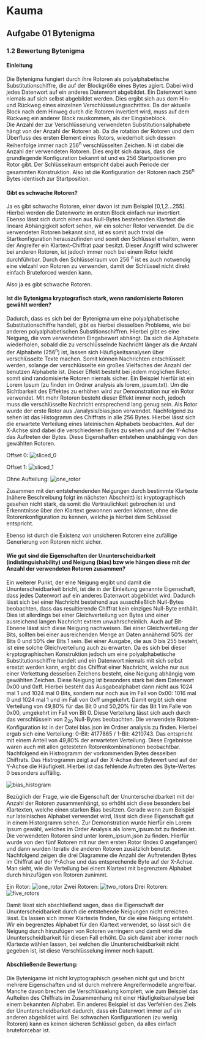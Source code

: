 # Kauma

## Aufgabe 01 Bytenigma

### 1.2 Bewertung Bytenigma

#### Einleitung

Die Bytenigma fungiert durch ihre Rotoren als polyalphabetische Substitutionschiffre, die auf der Blockgröße eines Bytes agiert. Dabei wird jedes Datenwort auf ein anderes Datenwort abgebildet. Ein Datenwort kann niemals auf sich selbst abgebildet werden. Dies ergibt sich aus dem Hin- und Rückweg eines einzelnen Verschlüsselungsschrittes. Da der aktuelle Block nach dem Hinweg durch die Rotoren invertiert wird, muss auf dem Rückweg ein anderer Block rauskommen, als der Eingabeblock.  
Die Anzahl der zur Verschlüsselung verwendeten Substitutionsalphabete hängt von der Anzahl der Rotoren ab. Da die rotation der Rotoren und dem Überfluss des ersten Element eines Rotors, wiederholt sich dessen Reihenfolge immer nach 256<sup>n</sup> verschlüsselten Zeichen. N ist dabei die Anzahl der verwendeten Rotoren. Dies ergibt sich daraus, dass die grundlegende Konfiguration bekannt ist und es 256 Startpositionen pro Rotor gibt. Der Schlüsselraum entspricht dabei auch Periode der gesammten Konstruktion. Also ist die Konfiguration der Rotoren nach 256<sup>n</sup> Bytes identisch zur Startposition. 

#### Gibt es schwache Rotoren?

Ja es gibt schwache Rotoren, einer davon ist zum Beispiel [0,1,2...255]. Hierbei werden die Datenworte im ersten Block einfach nur invertiert. Ebenso lässt sich durch einen aus Null-Bytes bestehenden Klartext die lineare Abhängigkeit sofort sehen, wir ein solcher Rotor verwendet. Da die verwendeten Rotoren bekannt sind, ist es somit auch trvial die Startkonfiguration herauszufinden und somit den Schlüssel erhalten, wenn der Angreifer ein Klartext-Chiffrat paar besitzt. Dieser Angriff wird schwerer bei anderen Rotoren, ist jedoch immer noch bei einem Rotor leicht durchführbar. Durch den Schlüsselraum von 256 <sup>n</sup> ist es auch notwendig eine vielzahl von Rotoren zu verwenden, damit der Schlüssel nicht direkt einfach Bruteforced werden kann.

Also ja es gibt schwache Rotoren. 

#### Ist die Bytenigma kryptografisch stark, wenn randomisierte Rotoren gewählt werden?
 
Dadurch, dass es sich bei der Bytenigma um eine polyalphabetische Substitutionschiffre handelt, gibt es hierbei diesselben Probleme, wie bei anderen polyalphabetischen Substitionschiffren. Hierbei gibt es eine Neigung, die vom verwendeten Eingabewert abhängt. Da sich die Alphabete wiederholen, sobald die zu verschlüsselnde Nachricht länger als die Anzahl der Alphabete (256<sup>n</sup>) ist, lassen sich Häufigkeitsanalysen über verschlüsselte Texte machen. Somit können Nachrichten entschlüsselt werden, solange der verschlüsselte ein großes Vielfaches der Anzahl der benutzen Alphabete ist. 
Dieser Effekt besteht bei jedem möglichen Rotor, somit sind randomisierte Rotoren niemals sicher.
Ein Beispiel hierfür ist ein Lorem Ipsum (zu finden im Ordner analysis als lorem_ipsum.txt). Um die Sichtbarkeit des Effektes zu erhöhen wird zur Demonstration nur ein Rotor verwendet. Mit mehr Rotoren besteht dieser Effekt immer noch, jedoch muss die verschlüsselte Nachricht entsprechend lang genug sein. Als Rotor wurde der erste Rotor aus ./analysis/bias.json verwendet. Nachfolgend zu sehen ist das Histogramm des Chiffrats in alle 256 Bytes. Hierbei lässt sich die erwartete Verteilung eines lateinischen Alphabets beobachten. Auf der X-Achse sind dabei die verschiedenen Bytes zu sehen und auf der Y-Achse das Auftreten der Bytes. Diese Eigenshaften entstehen unabhängig von den gewählten Rotoren. 

Offset 0:
![sliced_0](./analysis/sliced_0.png)

Offset 1:
![sliced_1](./analysis/sliced_1.png)

Ohne Aufteilung:
![one_rotor](./analysis/one_rotor.png)

Zusammen mit den entstehendenden Neigungen durch bestimmte Klartexte (nähere Beschreibung folgt im nächsten Abschnitt) ist kryptographisch gesehen nicht stark, da somit die Vertraulichkeit gebrochen ist und Erkenntnisse über den Klartext gewonnen werden können, ohne die Rotorenkonfiguration zu kennen, welche ja hierbei dem Schlüssel entspricht.

Ebenso ist durch die Existenz von unsicheren Rotoren eine zufällige Generierung von Rotoren nicht sicher. 

#### Wie gut sind die Eigenschaften der Ununterscheidbarkeit (indistinguishability) und Neigung (bias) bzw wie hängen diese mit der Anzahl der verwendeten Rotoren zusammen?

Ein weiterer Punkt, der eine Neigung ergibt und damit die Ununterscheidbarkeit bricht, ist die in der Einleitung genannte Eigenschaft, dass jedes Datenwort auf ein anderes Datenwort abgebildet wird. Dadurch lässt sich bei einer Nachricht bestehend aus ausschließlich Null-Bytes beobachten, dass das resultierende Chiffrat kein einziges Null-Byte enthällt. Dies ist allerdings bei einer Gleichverteilung von Bytes und einer ausreichend langen Nachricht extrem unwahrscheinlich. Auch auf Bit-Ebnene lässt sich diese Neigung nachweisen. 
Bei einer Gleichverteilung der Bits, sollten bei einer ausreichenden Menge an Daten annähernd 50% der Bits 0 und 50% der Bits 1 sein. Bei einer Ausgabe, die aus 0 bis 255 besteht, ist eine solche Gleichverteilung auch zu erwarten. Da es sich bei dieser kryptographischen Konstruktion jedoch um eine polyalphabetische Substitutionschiffre handelt und ein Datenwort niemals mit sich selbst ersetzt werden kann, ergibt das Chiffrat einer Nachricht, welche nur aus einer Verkettung desselben Zeichens besteht, eine Neigung abhängig vom gewählten Zeichen. 
Diese Neigung ist besonders stark bei dem Datenwort 0x00 und 0xff. Hierbei besteht das Ausgabealphabet dann nicht aus 1024 mal 1 und 1024 mal 0 Bits, sondern nur noch aus im Fall von 0x00: 1016 mal 0 und 1024 mal 1 und im Fall von 0xff umgekehrt. Damit ergibt sich eine Verteilung von 49,80% für das Bit 0 und 50,20% für das Bit 1 im Falle von 0x00, umgekehrt im Fall von Bit 0. Diese Verteilung lässt sich auch durch das verschlüsseln von 2<sub>20</sub> Null-Bytes beobachten. Die verwendete Rotoren-Konfiguration ist in der Datei bias.json im Ordner analysis zu finden. Hierbei ergab sich eine Verteilung: 0-Bit: 4177865 / 1-Bit: 4210743. Das entspricht mit einem Anteil von 49,80% der erwarteten Verteilung. Diese Ergebnisse waren auch mit allen getesteten Rotorenkombinationen beobachtbar. Nachfolgend ein Histrogramm der vorkommenden Bytes desselben Chiffrats. Das Histrogramm zeigt auf der X-Achse den Bytewert und auf der Y-Achse die Häufigkeit. Hierbei ist das fehlende Auftreten des Byte-Wertes 0 besonders auffällig.

![bias_histogram](./analysis/nullbytes_histogram.png)


Bezüglich der Frage, wie die Eigenschaft der Ununterscheidbarkeit mit der Anzahl der Rotoren zusammenhängt, so erhöht sich diese besonders bei Klartexten, welche einen starken Bias besitzen. Gerade wenn zum Beispiel nur lateinisches Alphabet verwendet wird, lässt sich diese Eigenschaft gut in einem Historgramm sehen. Zur Demonstration wurde hierfür ein Lorem Ipsum gewähl, welches im Order Analysis als lorem_ipsum.txt zu finden ist. Die verwendeten Rotoren sind unter lorem_ipsum.json zu finden. Hierfür wurde von den fünf Rotoren mit nur dem ersten Rotor (Index 0 angefangen) und dann wurden Iterativ die anderen Rotoren zusätzlich benutzt. Nachfolgend zeigen die drei Diagramme die Anzahl der Auftretenden Bytes im Chiffrat auf der Y-Achse und das entsprechende Byte auf der X-Achse. Man sieht, wie die Verteilung bei einem Klartext mit begrenztem Alphabet durch hinzufügen von Rotoren zunimmt.

Ein Rotor:
![one_rotor](./analysis/one_rotor.png)
Zwei Rotoren:
![two_rotors](./analysis/two_rotors.png)
Drei Rotoren:
![five_rotors](./analysis/five_rotors.png)

Damit lässt sich abschließend sagen, dass die Eigenschaft der Ununterscheidbarkeit durch die entstehende Neigungen nicht erreichen lässt. Es lassen sich immer Klartexte finden, für die eine Neigung entsteht. Wir ein begrenztes Alphabet für den Klartext verwendet, so lässt sich die Neigung durch hinzufügen von Rotoren verringern und damit wird die Ununterscheidbarkeit für diesen Fall erhöht. Da sich damit aber immer noch Klartexte wählen lassen, bei welchen die Ununterscheidbarkeit nicht gegeben ist, ist diese Verschlüsselung immer noch kaputt. 

#### Abschließende Bewertung:

Die Bytenigame ist nicht kryptographisch gesehen nicht gut und bricht mehrere Eigenschaften und ist durch mehrere Angreifermodelle angreifbar. Manche davon brechen die Verschlüsselung komplett, wie zum Beispiel das Aufteilen des Chiffrats im Zusammenhang mit einer Häufigkeitsanalyse bei einem bekannten Alphabet. Ein anderes Beispiel ist das Verfehlen des Ziels der Ununterscheidbarkeit dadurch, dass ein Datenwort immer auf ein anderen abgebildet wird. Bei schwachen Konfigurationen (zu wenig Rotoren) kann es keinen sicheren Schlüssel geben, da alles einfach bruteforcebar ist.